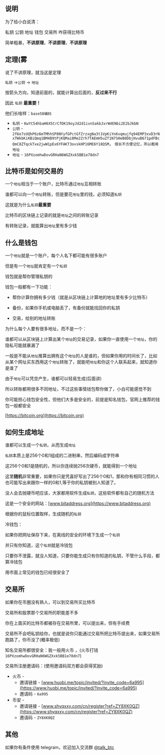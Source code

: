 ## 说明

为了给小白说清：

私钥 公钥 地址 钱包 交易所 咋获得比特币

简单粗暴，**不讲原理**，**不讲原理**，**不讲原理**

## 定理(雾

说了不讲原理，就当这是定理

`私钥`  →`公钥` → `地址`

按箭头方向，知道前面的，就能计算出后面的，**反过来不行**

因此 `私钥` **最重要！**

他们长啥样：`base58编码`

* `私钥` -  `KwYC54hbaH6X5CrCfDK19oyJd2d1ivnSakbJxrW4ENbi2E2bJkbN`
* `公钥` -  `2f6e7sUQhP6z6mTMhhSP8NYyfGPctGfZrzxgNa3t1VpKiYn6vqmujfq94EMP3xvD3rNxTWkbKiKBiQmq1BM4B9tPjKQMai8Me2Zrh7TAEmH5uZf1N7SHeB8DbjHvuB671pdFBcQmC8ZTqckTxe2jwW1pEx6YFAKT3ovskHP16ME6Y18QSM`， `很长不方便记忆，所以都用地址`
* `地址` -  `16PXzomhwDovGRHaN6WGZXxk5BB1e78dn7`

## 比特币是如何交易的

一个`地址`相当于一个账户，比特币通过`地址`互相转账

谁都可以向一个`地址`转账，但是要花`地址`里的钱，必须知道`私钥`

这就是为什么`私钥`**最重要**

比特币的区块链上记录的就是`地址`之间的转账记录

有转账记录，就能算出`地址`里有多少钱

## 什么是钱包

一个`地址`就是一个账户，每个人名下都可能有很多账户

但是有一个`地址`就肯定有一个`私钥`

钱包就是帮你管理私钥的

钱包一般都有一下功能：

* 帮你计算你拥有多少钱（就是从区块链上计算地的地址里有多少比特币）

* 备份，如果你手机或电脑丢了，有备份就能找回你的私钥
* 交易，给别的地址转账



为什么每个人要有很多地址，而不是一个：

谁都可以从区块链上计算出某个`地址`的交易记录，如果你一直使用一个`地址`，你的隐私可能就暴漏了

一般是不能从`地址`推算出拥有这个`地址`的人是谁的，但如果你用的时间长了，比如从某个网址买东西用这个`地址`转账了，就能吧`地址`和你这个人联系起来，就知道你是谁了

由于`地址`可以凭空产生，谁都可以轻易生成(后面讲)

所以转账都用很多不同地址，不过这些事情钱包帮你做了，小白可能感觉不到



你可能担心钱包安全性，但他们大多是安全的，前提是知名钱包，官网上推荐的钱包一般都安全

[https://bitcoin.org](https://bitcoin.org)

## 如何生成地址

谁都可以生成一个`私钥`，从而生成`地址`

`私钥`本质上是256个0和1组成的二进制串，然后编码成字符串

这256个0和1是随机的，所以你连续抛256次硬币，就能得到一个地址

这里**随机**非常重要，如果你只是凭喜好写出了256个0和1，那和你有相同习惯的人也可能写出来跟你一样的0和1,等于你的私钥被别人知道了。

没人会去抛硬币吧应该，大家都用软件生成`私钥`，这些软件都有自己的随机方法

这是一个安全的网站：[www.bitaddress.org](https://www.bitaddress.org)

根据你的鼠标位置取样，生成随机的`私钥`



冷钱包：

如果你把网址保存下来，在离线的安全的环境下生成一个`私钥`

并只有你知道，这个`私钥`就是冷钱包

只要你不泄露，就没人知道，只要你能生成只有你知道的私钥，不管什么手段，都算冷钱包

用市面上常见的钱包已经很安全了



## 交易所

如果你在币圈没有熟人，可以到交易所买比特币

交易所和股票那个交易所的职能差不多

你在上面买的比特币都被存在交易所里，可以提出来，但有手续费

交易所不会吧私钥给你，也就是说你只能通过交易所把比特币提出来，如果交易所跑路了，你币没了(概率极低)

知名交易所都很安全：我一般用火币 ，(火币打钱`16PXzomhwDovGRHaN6WGZXxk5BB1e78dn7`)



交易所注册邀请码：(使用邀请码双方都会获得奖励)

* 火币 -
  * 邀请链接 - [www.huobi.me/topic/invited/?invite_code=6a995](https://www.huobi.me/topic/invited/?invite_code=6a995)
  * 邀请码 - `6a995`
* 币安 - 
  * 邀请链接 - [www.shyqxxy.com/cn/register?ref=ZY8XK0QZ](https://www.shyqxxy.com/cn/register?ref=ZY8XK0QZ)
  * 邀请码 - `ZY8XK0QZ`



## 其他

如果你有条件使用 telegram，欢迎加入交流群 [@talk_btc](https://t.me/talk_btc)